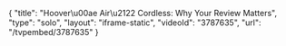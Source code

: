 {
    "title": "Hoover\u00ae Air\u2122 Cordless: Why Your Review Matters",
    "type": "solo",
    "layout": "iframe-static",
    "videoId": "3787635",
    "url": "\/tvpembed\/3787635"
}
